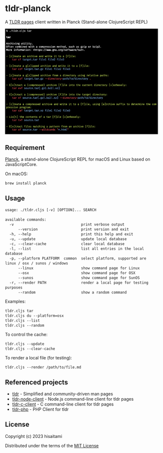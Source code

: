 # tldr-planck

A [TLDR pages](https://tldr.sh/) client written in Planck (Stand-alone ClojureScript REPL)

![tldr screenshot](screenshot.png)

## Requirement

[Planck](https://planck-repl.org/), a stand-alone ClojureScript REPL for macOS and Linux based on JavaScriptCore.

On macOS:

```
brew install planck
```

## Usage

```
usage: ./tldr.cljs [-v] [OPTION]... SEARCH

available commands:
  -v                               print verbose output
      --version                    print version and exit
  -h, --help                       print this help and exit
  -u, --update                     update local database
  -c, --clear-cache                clear local database
  -l, --list                       list all entries in the local database
  -p, --platform PLATFORM  common  select platform, supported are linux / osx / sunos / windows
      --linux                      show command page for Linux
      --osx                        show command page for OSX
      --sunos                      show command page for SunOS
  -r, --render PATH                render a local page for testing purposes
      --random                     show a random command
```

Examples:

```
tldr.cljs tar
tldr.cljs du --platform=osx
tldr.cljs --list
tldr.cljs --random
```

 To control the cache:

 ```
 tldr.cljs --update
 tldr.cljs --clear-cache
 ```

 To render a local file (for testing):

 ```
 tldr.cljs --render /path/to/file.md
 ```

## Referenced projects

* [tldr](https://github.com/tldr-pages/tldr) - Simplified and community-driven man pages
* [tldr-node-client](https://github.com/tldr-pages/tldr-node-client) - Node.js command-line client for tldr pages
* [tldr-c-client](https://github.com/tldr-pages/tldr-c-client) - C command-line client for tldr pages
* [tldr-php](https://github.com/BrainMaestro/tldr-php) - PHP Client for tldr

## License

Copyright (c) 2023 hisaitami

Distributed under the terms of the [MIT License](LICENSE)
